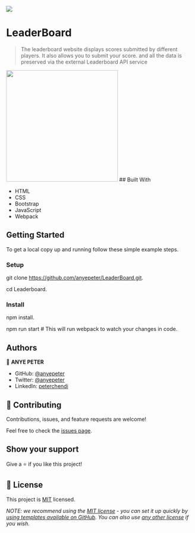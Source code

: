 ![](https://img.shields.io/badge/Microverse-blueviolet)

# LeaderBoard

> The leaderboard website displays scores submitted by different players. It also allows you to submit your score. and all the data is preserved via the external Leaderboard API service

<img width="300" src="https://media.giphy.com/media/5glUoodsXig066QvIY/giphy.gif">
## Built With

- HTML
- CSS
- Bootstrap
- JavaScript
- Webpack

## Getting Started
To get a local copy up and running follow these simple example steps.

### Setup
git clone https://github.com/anyepeter/LeaderBoard.git.

cd Leaderboard.
### Install
npm install.

npm run start # This will run webpack to watch your changes in code.

## Authors

👤 **ANYE PETER**

- GitHub: [@anyepeter](https://github.com/anyepeter)
- Twitter: [@anyepeter](https://twitter.com/home?lang=en)
- LinkedIn: [peterchendi](https://www.linkedin.com/feed/)



## 🤝 Contributing

Contributions, issues, and feature requests are welcome!

Feel free to check the [issues page](https://github.com/anyepeter/LeaderBoard/issues).

## Show your support

Give a ⭐️ if you like this project!

## 📝 License

This project is [MIT](./LICENSE) licensed.

_NOTE: we recommend using the [MIT license](https://choosealicense.com/licenses/mit/) - you can set it up quickly by [using templates available on GitHub](https://docs.github.com/en/communities/setting-up-your-project-for-healthy-contributions/adding-a-license-to-a-repository). You can also use [any other license](https://choosealicense.com/licenses/) if you wish._
